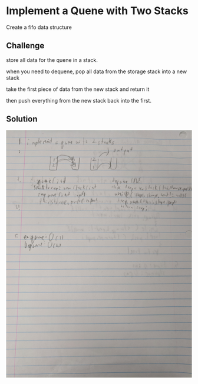 # Implement a Quene with Two Stacks
Create a fifo data structure

## Challenge
store all data for the quene in a stack.

when you need to dequene, pop all data from the storage stack into a new stack

take the first piece of data from the new stack and return it

then push everything from the new stack back into the first.

## Solution
![](images/quene-with-two-stacks.jpg)
